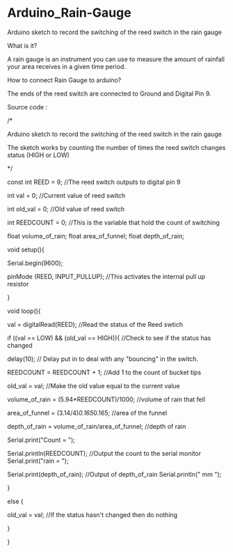 # Arduino_Rain-Gauge
 Arduino sketch to record the switching of the reed switch in the rain gauge


What is it?

A rain gauge is an instrument you can use to measure the amount of rainfall your area receives in a given time period.

How to connect Rain Gauge to arduino?

The ends of the reed switch are connected to Ground and Digital Pin 9.


Source code :




/*

Arduino sketch to record the switching of the reed switch in the rain gauge

The sketch works by counting the number of times the reed switch changes status (HIGH or LOW)

*/


const int REED = 9;                             //The reed switch outputs to digital pin 9

int val = 0;                                    //Current value of reed switch

int old_val = 0;                                //Old value of reed switch

int REEDCOUNT = 0;                              //This is the variable that hold the count of switching

float volume_of_rain;
float area_of_funnel;
float depth_of_rain;

void setup(){

 Serial.begin(9600);

 pinMode (REED, INPUT_PULLUP);                   //This activates the internal pull up resistor

}


void loop(){

 val = digitalRead(REED);                         //Read the status of the Reed swtich


 if ((val == LOW) && (old_val == HIGH)){          //Check to see if the status has changed

   delay(10);                                     // Delay put in to deal with any "bouncing" in the switch.

   REEDCOUNT = REEDCOUNT + 1;                     //Add 1 to the count of bucket tips

   old_val = val;                                 //Make the old value equal to the current value

volume_of_rain = (5.94*REEDCOUNT)/1000;        //volume of rain that fell 

area_of_funnel = (3.14/4)*0.165*0.165;         //area of the funnel

depth_of_rain = volume_of_rain/area_of_funnel; //depth of rain

 Serial.print("Count = ");

Serial.println(REEDCOUNT);                     //Output the count to the serial monitor
Serial.print("rain = ");

Serial.print(depth_of_rain);                  //Output of depth_of_rain
Serial.println(" mm ");


 }


 else {

   old_val = val;                                //If the status hasn't changed then do nothing

 }

}


